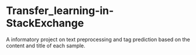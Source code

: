 # Transfer_learning-in-StackExchange
A informatory project on text preprocessing and tag prediction based on the content and title of each sample.
